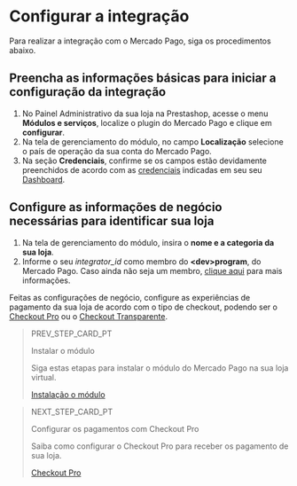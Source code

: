 # Configurar a integração
 
Para realizar a integração com o Mercado Pago, siga os procedimentos abaixo.
 
## Preencha as informações básicas para iniciar a configuração da integração
 
1. No Painel Administrativo da sua loja na Prestashop, acesse o menu **Módulos e serviços**, localize o plugin do Mercado Pago e clique em **configurar**.
2. Na tela de gerenciamento do módulo, no campo **Localização** selecione o país de operação da sua conta do Mercado Pago.
4. Na seção **Credenciais**, confirme se os campos estão devidamente preenchidos de acordo com as [credenciais](/developers/pt/guides/credentials/credentials) indicadas em seu seu [Dashboard](/developers/pt/guides/additional-content/dashboard/introduction).
 
## Configure as informações de negócio necessárias para identificar sua loja
 
1. Na tela de gerenciamento do módulo, insira o **nome e a categoria da sua loja**.
2. Informe o seu *integrator_id* como membro do **&lt;dev&gt;program**, do Mercado Pago. Caso ainda não seja um membro, [clique aqui](https://www.mercadopago[FAKER][URL][DOMAIN]/developers/pt/developer-program) para mais informações.
 
Feitas as configurações de negócio, configure as experiências de pagamento da sua loja de acordo com o tipo de checkout, podendo ser o [Checkout Pro](/developers/pt/guides/checkout-pro/introduction) ou o [Checkout Transparente](/developers/pt/guides/checkout-api/introduction).

> PREV_STEP_CARD_PT
>
> Instalar o módulo
>
> Siga estas etapas para instalar o módulo do Mercado Pago na sua loja virtual.
>
> [Instalação o módulo](/developers/pt/docs/prestashop/installation)

> NEXT_STEP_CARD_PT
>
> Configurar os pagamentos com Checkout Pro
>
> Saiba como configurar o Checkout Pro para receber os pagamento de sua loja.
>
> [Checkout Pro](/developers/pt/docs/prestashop/payment-setup/cho-pro)
